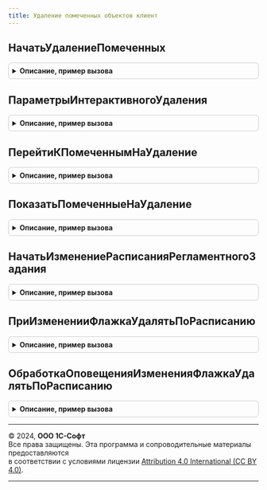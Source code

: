 ```yaml
---
title: Удаление помеченных объектов клиент
---
```



## НачатьУдалениеПомеченных
<details style="margin: 1em 0; padding: 0.5em; border: 1px solid #ccc; border-radius: 6px;">

<summary style="font-weight: bold; cursor: pointer;">Описание, пример вызова</summary>

```bsl

// Начинает интерактивное удаление помеченных объектов.
//
// Параметры:
//   УдаляемыеОбъекты - Массив из ЛюбаяСсылка - перечень удаляемых объектов.
//   ПараметрыУдаления - см. ПараметрыИнтерактивногоУдаления
//
//   Владелец - ФормаКлиентскогоПриложения
//            - Неопределено - форма, из которой начата операция удаления.
// 							   Если не указан, то в обработку оповещения о закрытии
// 							   не будет передана подробная информация об итогах удаления.
//   ОписаниеОповещенияОЗакрытии - ОписаниеОповещения - если указано, то при окончании удаления или
//								при закрытии формы в обработку оповещения будет передан результат
//								в виде структуры со свойствами:
//                              # Успешно - Булево - Истина, если все объекты удалены успешно.
//                              # УдаленныеКоличество - Число - количество удаленных объектов.
//                              # НеУдаленныеКоличество - Число - количество неудаленных объектов.
//                              # АдресРезультата - Строка - адрес временного хранилища.
//
Процедура НачатьУдалениеПомеченных(УдаляемыеОбъекты, ПараметрыУдаления = Неопределено, Владелец = Неопределено, Экспорт
```

Пример вызова
```bsl
УдалениеПомеченныхОбъектовКлиент.НачатьУдалениеПомеченных(УдаляемыеОбъекты, ПараметрыУдаления, Владелец, );
```
</details>

## ПараметрыИнтерактивногоУдаления
<details style="margin: 1em 0; padding: 0.5em; border: 1px solid #ccc; border-radius: 6px;">

<summary style="font-weight: bold; cursor: pointer;">Описание, пример вызова</summary>

```bsl

// Настройки интерактивного удаления.
//
// Возвращаемое значение:
//   Структура:
//   * Режим - Строка -  способ удаления, может принимать значения:
//		"Стандартный" - удаление объектов с контролем ссылочной целостности и сохранением возможности
//					  многопользовательской работы.
//		"Монопольный" - удаление объектов с контролем ссылочной целостности с установкой монопольного режима.
//		"Упрощенный"  - удаление объектов, при котором контроль ссылочной целостности выполняется только в непомеченных
//					  на удаление объектах. В помеченных на удаление объектах ссылки на удаляемые объекты
//					  будут очищены.
//
Функция ПараметрыИнтерактивногоУдаления() Экспорт
```

Пример вызова
```bsl
Результат = УдалениеПомеченныхОбъектовКлиент.ПараметрыИнтерактивногоУдаления() 
```
</details>

## ПерейтиКПомеченнымНаУдаление
<details style="margin: 1em 0; padding: 0.5em; border: 1px solid #ccc; border-radius: 6px;">

<summary style="font-weight: bold; cursor: pointer;">Описание, пример вызова</summary>

```bsl

// Открывает рабочее место Удаление помеченных.
//
// Параметры:
//   Форма - ФормаКлиентскогоПриложения
//   ТаблицаФормы - ТаблицаФормы
//                - ДанныеФормыСтруктура
//                - Неопределено - таблица формы, связанная с динамическим списком
//
Процедура ПерейтиКПомеченнымНаУдаление(Форма, ТаблицаФормы = Неопределено) Экспорт
```

Пример вызова
```bsl
УдалениеПомеченныхОбъектовКлиент.ПерейтиКПомеченнымНаУдаление(Форма, ТаблицаФормы);
```
</details>

## ПоказатьПомеченныеНаУдаление
<details style="margin: 1em 0; padding: 0.5em; border: 1px solid #ccc; border-radius: 6px;">

<summary style="font-weight: bold; cursor: pointer;">Описание, пример вызова</summary>

```bsl

// Изменяет видимость помеченных на удаление и сохраняет настройку пользователя.
//
// Параметры:
//   Форма - ФормаКлиентскогоПриложения
//   ТаблицаФормы - ТаблицаФормы - таблица формы, связанная с динамическим списком.
//   КнопкаФормы - КнопкаФормы - кнопка формы, связанная с командой Показать помеченные на удаление.
//
Процедура ПоказатьПомеченныеНаУдаление(Форма, ТаблицаФормы, КнопкаФормы) Экспорт
```

Пример вызова
```bsl
УдалениеПомеченныхОбъектовКлиент.ПоказатьПомеченныеНаУдаление(Форма, ТаблицаФормы, КнопкаФормы) 
```
</details>

## НачатьИзменениеРасписанияРегламентногоЗадания
<details style="margin: 1em 0; padding: 0.5em; border: 1px solid #ccc; border-radius: 6px;">

<summary style="font-weight: bold; cursor: pointer;">Описание, пример вызова</summary>

```bsl

// Открывает форму для изменения расписания регламентного задания.
// Если расписание задано, то будет включено регламентное задание с установленным расписанием.
//
// Не поддерживается на мобильном платформе.
//
// Параметры:
//   ОповещениеОбИзменении - ОписаниеОповещения - обработчик изменения расписания регламентного задания.
//
Процедура НачатьИзменениеРасписанияРегламентногоЗадания(ОповещениеОбИзменении = Неопределено) Экспорт
```

Пример вызова
```bsl
УдалениеПомеченныхОбъектовКлиент.НачатьИзменениеРасписанияРегламентногоЗадания(ОповещениеОбИзменении);
```
</details>

## ПриИзмененииФлажкаУдалятьПоРасписанию
<details style="margin: 1em 0; padding: 0.5em; border: 1px solid #ccc; border-radius: 6px;">

<summary style="font-weight: bold; cursor: pointer;">Описание, пример вызова</summary>

```bsl

// Обработчик события ПриИзменении для флажка, выполняющего переключение режима автоматического удаления объектов.
//
// Параметры:
//   АвтоматическиУдалятьПомеченныеОбъекты  - Булево - новое значение флажка, которое требуется обработать.
//   ОповещениеОбИзменении - ОписаниеОповещения - если ЗначениеФлажкаАвтоматическиУдалятьПомеченныеОбъекты = Истина, то процедура
//   											  будет вызвана после выбора расписания регламентного задания.
//   											  Если ЗначениеФлажкаАвтоматическиУдалятьПомеченныеОбъекты = Ложь, то процедура будет
//   											  вызвана сразу же.
//
// Пример:
//	Если ОбщегоНазначенияКлиент.ПодсистемаСуществует("СтандартныеПодсистемы.УдалениеПомеченныхОбъектов") Тогда
//		МодульУдалениеПомеченныхОбъектовКлиент = ОбщегоНазначенияКлиент.ОбщийМодуль("УдалениеПомеченныхОбъектовКлиент");
//		МодульУдалениеПомеченныхОбъектовКлиент.ПриИзмененииФлажкаУдалятьПоРасписанию(АвтоматическиУдалятьПомеченныеОбъекты);
//	КонецЕсли;
//
Процедура ПриИзмененииФлажкаУдалятьПоРасписанию(АвтоматическиУдалятьПомеченныеОбъекты, ОповещениеОбИзменении = Неопределено) Экспорт
```

Пример вызова
```bsl
УдалениеПомеченныхОбъектовКлиент.ПриИзмененииФлажкаУдалятьПоРасписанию(АвтоматическиУдалятьПомеченныеОбъекты, ОповещениеОбИзменении);
```
</details>

## ОбработкаОповещенияИзмененияФлажкаУдалятьПоРасписанию
<details style="margin: 1em 0; padding: 0.5em; border: 1px solid #ccc; border-radius: 6px;">

<summary style="font-weight: bold; cursor: pointer;">Описание, пример вызова</summary>

```bsl

// Обработчик события ОбработкаОповещения для формы, на которой требуется отобразить флажок удаления по расписанию.
//
// Параметры:
//   ИмяСобытия - Строка - имя события, которое было получено обработчиком события на форме.
//   АвтоматическиУдалятьПомеченныеОбъекты - Булево - реквизит, в которое будет помещено значение.
//
// Пример:
//	Если ОбщегоНазначенияКлиент.ПодсистемаСуществует("СтандартныеПодсистемы.УдалениеПомеченныхОбъектов") Тогда
//		МодульУдалениеПомеченныхОбъектовКлиент = ОбщегоНазначенияКлиент.ОбщийМодуль("УдалениеПомеченныхОбъектовКлиент");
//		МодульУдалениеПомеченныхОбъектовКлиент.ОбработкаОповещенияИзмененияФлажкаУдалятьПоРасписанию(
//			ИмяСобытия,
//			АвтоматическиУдалятьПомеченныеОбъекты);
//	КонецЕсли;
//
Процедура ОбработкаОповещенияИзмененияФлажкаУдалятьПоРасписанию(Знач ИмяСобытия, Экспорт
```

Пример вызова
```bsl
УдалениеПомеченныхОбъектовКлиент.ОбработкаОповещенияИзмененияФлажкаУдалятьПоРасписанию(ИмяСобытия, );
```
</details>

---

© 2024, **ООО 1С-Софт**  
Все права защищены. Эта программа и сопроводительные материалы предоставляются  
в соответствии с условиями лицензии [Attribution 4.0 International (CC BY 4.0)](https://creativecommons.org/licenses/by/4.0/legalcode).

---
